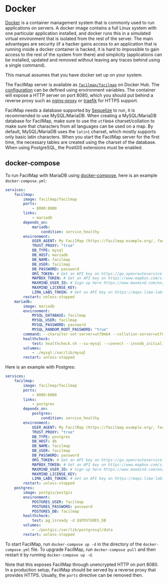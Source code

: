 # Docker

[Docker](https://www.docker.com/) is a container management system that is commonly used to run applications on servers. A docker image contains a full Linux system with one particular application installed, and docker runs this in a simulated virtual environment that is isolated from the rest of the server. The main advantages are security (if a hacker gains access to an application that is running inside a docker container is hacked, it is hard to impossible to gain access to the rest of the system from there) and simplicity (applications can be installed, updated and removed without leaving any traces behind using a single command).

This manual assumes that you have docker set up on your system.

The FacilMap server is available as [`facilmap/facilmap`](https://hub.docker.com/r/facilmap/facilmap/) on Docker Hub. The [configuration](./config.md) can be defined using environment variables. The container will expose a HTTP server on port 8080, which you should put behind a reverse proxy such as [nginx-proxy](https://hub.docker.com/r/jwilder/nginx-proxy) or [traefik](https://traefik.io/traefik/) for HTTPS support.

FacilMap needs a database supported by [Sequelize](https://sequelize.org/master/) to run, it is recommended to use MySQL/MariaDB. When creating a MySQL/MariaDB database for FacilMap, make sure to use the `utf8mb4` charset/collation to make sure that characters from all languages can be used on a map. By default, MySQL/MariaDB uses the `latin1` charset, which mostly supports only basic latin characters. When you start the FacilMap server for the first time, the necessary tables are created using the charset of the database. When using PostgreSQL, the PostGIS extensions must be enabled.

## docker-compose

To run FacilMap with MariaDB using [docker-compose](https://docs.docker.com/compose/), here is an example `docker-compose.yml`:

```yaml
services:
    facilmap:
        image: facilmap/facilmap
        ports:
            - 8080:8080
        links:
            - mariadb
        depends_on:
            mariadb:
                condition: service_healthy
        environment:
            USER_AGENT: My FacilMap (https://facilmap.example.org/, facilmap@example.org)
            TRUST_PROXY: "true"
            DB_TYPE: mysql
            DB_HOST: mariadb
            DB_NAME: facilmap
            DB_USER: facilmap
            DB_PASSWORD: password
            ORS_TOKEN: # Get an API key on https://go.openrouteservice.org/ (needed for routing)
            MAPBOX_TOKEN: # Get an API key on https://www.mapbox.com/signup/ (needed for routing)
            MAXMIND_USER_ID: # Sign up here https://www.maxmind.com/en/geolite2/signup (needed for geoip lookup to show initial map state)
            MAXMIND_LICENSE_KEY:
            LIMA_LABS_TOKEN: # Get an API key on https://maps.lima-labs.com/ (optional, needed for double-resolution tiles)
        restart: unless-stopped
    mariadb:
        image: mariadb
        environment:
            MYSQL_DATABASE: facilmap
            MYSQL_USER: facilmap
            MYSQL_PASSWORD: password
            MYSQL_RANDOM_ROOT_PASSWORD: "true"
        command: --character-set-server=utf8mb4 --collation-server=utf8mb4_unicode_ci
        healthcheck:
            test: healthcheck.sh --su-mysql --connect --innodb_initialized
        volumes:
            - ./mysql:/var/lib/mysql
        restart: unless-stopped
```

Here is an example with Postgres:

```yaml
services:
    facilmap:
        image: facilmap/facilmap
        ports:
            - 8080:8080
        links:
            - postgres
        depends_on:
            postgres:
                condition: service_healthy
        environment:
            USER_AGENT: My FacilMap (https://facilmap.example.org/, facilmap@example.org)
            TRUST_PROXY: "true"
            DB_TYPE: postgres
            DB_HOST: db
            DB_NAME: facilmap
            DB_USER: facilmap
            DB_PASSWORD: password
            ORS_TOKEN: # Get an API key on https://go.openrouteservice.org/ (needed for routing)
            MAPBOX_TOKEN: # Get an API key on https://www.mapbox.com/signup/ (needed for routing)
            MAXMIND_USER_ID: # Sign up here https://www.maxmind.com/en/geolite2/signup (needed for geoip lookup to show initial map state)
            MAXMIND_LICENSE_KEY:
            LIMA_LABS_TOKEN: # Get an API key on https://maps.lima-labs.com/ (optional, needed for double-resolution tiles)
        restart: unless-stopped
    postgres:
        image: postgis/postgis
        environment:
            POSTGRES_USER: facilmap
            POSTGRES_PASSWORD: password
            POSTGRES_DB: facilmap
        healthcheck:
            test: pg_isready -d $$POSTGRES_DB
        volumes:
            - ./postgis:/var/lib/postgresql/data
        restart: unless-stopped
```

To start FacilMap, run `docker-compose up -d` in the directory of the `docker-compose.yml` file. To upgrade FacilMap, run `docker-compose pull` and then restart it by running `docker-compose up -d`.

Note that this exposes FacilMap through unencrypted HTTP on port 8080. In a production setup, FacilMap should be served by a reverse proxy that provides HTTPS. Usually, the `ports` directive can be removed then.
